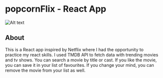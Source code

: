 # popcornFlix - React App

![Alt text](<Screenshot 2024-03-05 at 11.58.52 am.png>)

## About

This is a React app inspired by Netflix where I had the opportunity to practice my react skills. I used TMDB API to fetch data with trending movies and tv shows. You can search a movie by title or cast. If you like the movie, you can save it in your list of favourites. If you change your mind, you can remove the movie from your list as well.

